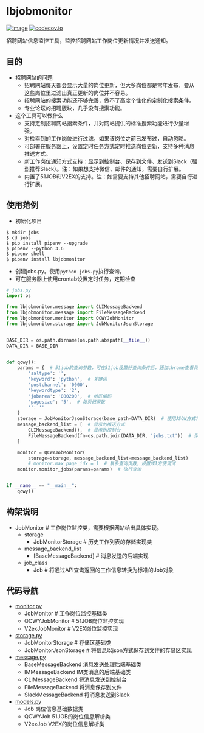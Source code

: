 lbjobmonitor
==========

[![image](https://secure.travis-ci.org/vicalloy/django-lb-workflow.svg?branch=master)](http://travis-ci.org/vicalloy/django-lb-workflow)
[![codecov.io](https://codecov.io/github/vicalloy/lbjobmonitor/coverage.svg?branch=master)](https://codecov.io/github/vicalloy/lbjobmonitor)

招聘网站信息监控工具，监控招聘网站工作岗位更新情况并发送通知。

## 目的

- 招聘网站的问题
	- 招聘网站每天都会显示大量的岗位更新，但大多岗位都是常年发布，要从这些岗位里过滤出真正更新的岗位并不容易。
	- 招聘网站的搜索功能还不够完善，做不了高度个性化的定制化搜索条件。
	- 专业论坛的招聘版块，几乎没有搜索功能。
- 这个工具可以做什么
	- 支持定制招聘网站搜索条件，并对网站提供的标准搜索功能进行少量增强。
	- 对检索到的工作岗位进行过滤，如果该岗位之前已发布过，自动忽略。
	- 可部署在服务器上，设置定时任务方式定时推送岗位更新，支持多种消息推送方式。
	- 新工作岗位通知方式支持：显示到控制台、保存到文件、发送到Slack（强烈推荐Slack）。注：如果想支持微信、邮件的通知，需要自行扩展。
	- 内置了51JOB和V2EX的支持。注：如需要支持其他招聘网站，需要自行进行扩展。

## 使用范例

- 初始化项目

```
$ mkdir jobs
$ cd jobs
$ pip install pipenv --upgrade
$ pipenv --python 3.6
$ pipenv shell
$ pipenv install lbjobmonitor
```


- 创建jobs.py。使用`python jobs.py`执行查询。
- 可在服务器上使用crontab设置定时任务，定期检查

```python
# jobs.py
import os

from lbjobmonitor.message import CLIMessageBackend
from lbjobmonitor.message import FileMessageBackend
from lbjobmonitor.monitor import QCWYJobMonitor
from lbjobmonitor.storage import JobMonitorJsonStorage


BASE_DIR = os.path.dirname(os.path.abspath(__file__))
DATA_DIR = BASE_DIR


def qcwy():
    params = {  # 51job的查询参数，可在51job设置好查询条件后，通过chrome查看具体参数。
        'saltype': '',
        'keyword': 'python',  # 关键词
        'postchannel': '0000',
        'keywordtype': '2',
        'jobarea': '080200',  # 地区编码
        'pagesize': '5',  # 每页记录数
        '': ''
    }
    storage = JobMonitorJsonStorage(base_path=DATA_DIR)  # 使用JSON方式将工作列表保存到当前目录
    message_backend_list = [  # 显示的推送方式
        CLIMessageBackend(),  # 显示到控制台
        FileMessageBackend(fn=os.path.join(DATA_DIR, 'jobs.txt'))  # 保存到文件
    ]

    monitor = QCWYJobMonitor(
        storage=storage, message_backend_list=message_backend_list)
		# monitor.max_page_idx = 1  # 最多查询页数，设置成1方便调试
    monitor.monitor_jobs(params=params)  # 执行查询


if __name__ == "__main__":
    qcwy()
```

## 构架说明

- JobMonitor # 工作岗位监控类，需要根据网站给出具体实现。
	- storage
		- JobMonitorStorage  # 历史工作列表的存储实现类
	- message_backend_list
		- [BaseMessageBackend]  # 消息发送的后端实现
	- job_class
		- Job  # 将通过API查询返回的工作信息转换为标准的Job对象

## 代码导航

- [monitor.py](https://github.com/vicalloy/jobmonitor/blob/master/lbjobmonitor/monitor.py)
	- JobMonitor  # 工作岗位监控基础类
	- QCWYJobMonitor  # 51JOB岗位监控实现
	- V2exJobMonitor  # V2EX岗位监控实现
- [storage.py](https://github.com/vicalloy/jobmonitor/blob/master/lbjobmonitor/storage.py)
	- JobMonitorStorage  # 存储区基础类
	- JobMonitorJsonStorage  # 将信息以json方式保存到文件的存储区实现
- [message.py](https://github.com/vicalloy/jobmonitor/blob/master/lbjobmonitor/message.py)
	- BaseMessageBackend 消息发送处理后端基础类
	- IMMessageBackend IM类消息的后端基础类
	- CLIMessageBackend 将消息发送到控制台
	- FileMessageBackend 将消息保存到文件
	- SlackMessageBackend 将消息发送到Slack
- [models.py](https://github.com/vicalloy/jobmonitor/blob/master/lbjobmonitor/models.py)
	- Job 岗位信息基础数据类
	- QCWYJob 51JOB的岗位信息解析类
	- V2exJob V2EX的岗位信息解析类
